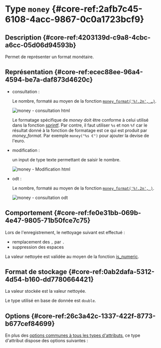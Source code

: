 # Type `money` {#core-ref:2afb7c45-6108-4acc-9867-0c0a1723bcf9}

## Description {#core-ref:4203139d-c9a8-4cbc-a6cc-05d06d94593b}

Permet de représenter un format monétaire.

## Représentation {#core-ref:ecec88ee-96a4-4594-be7a-daf873d4620c}

*   consultation :
    
    Le nombre, formaté au moyen de la fonction [`money_format('%!.2n', …)`][PHP_money_format].
    
    ![ money - consultation html ](famille/attributs/money-consultation.png "money - Consultation html")

    Le formatage spécifique de *money* doit être conforme à celui utilisé dans la 
    fonction [sprintf][PHP_sprintf]. Par contre, il faut utiliser `%s` et non `%f` car le résultat donné à la fonction de formatage est ce qui est produit par *money_format*.
    Par exemple `money("%s €")` pour ajouter la devise de l'euro.

*   modification :
    
    un input de type texte permettant de saisir le nombre.
    
    ![ money - Modification html ](famille/attributs/money-modification.png "money - Modification html")

*   odt :
    
    Le nombre, formaté au moyen de la fonction [`money_format('%!.2n', )`][PHP_money_format].
    
    ![ money - consultation odt ](famille/attributs/money-odt.png "money - Consultation odt")

## Comportement {#core-ref:fe0e31bb-069b-4e47-9805-71b50fce7c75}

Lors de l'enregistrement, le nettoyage suivant est effectué :

*   remplacement des `,` par `.`
*   suppression des espaces

La valeur nettoyée est validée au moyen de la fonction [is_numeric][PHP_is_numeric].

## Format de stockage {#core-ref:0ab2dafa-5312-4d54-b160-dd7780664421}

La valeur stockée est la valeur nettoyée.

Le type utilisé en base de donnée est `double`. 

## Options {#core-ref:26c3a42c-1337-422f-8773-b677cef84699}

En plus des [options communes à tous les types d'attributs](#core-ref:16e19c90-3233-11e2-a58f-6b135c3a2496), ce type d'attribut dispose des options suivantes :


<!-- links -->
[MDN_css_color_value]: https://developer.mozilla.org/en-US/docs/CSS/color_value "description du type css color sur MDN"
[MDN_css_length_value]: https://developer.mozilla.org/en-US/docs/CSS/length "description du type css length sur MDN"
[PHP_money_format]: http://php.net/manual/fr/function.money-format.php "documentation de money_format sur php.net"
[PHP_is_numeric]: php.net/manual/function.is-numeric.php "documentation sur php.net"
[CKEDITOR_home]: http://ckeditor.com/ "Site officiel de CKEditor"
[CKEDITOR_option]: http://docs.cksource.com/ckeditor_api/symbols/CKEDITOR.config.html "options de CKEDITOR"
[SORTTABLEJS_home]: http://www.kryogenix.org/code/browser/sorttable/ "site officiel de sorttable.js"
[JSCOLOR_home]: http://jscolor.com/ "site officiel de JSColor"
[JSCALENDAR_HOME]: http://www.dynarch.com/projects/calendar/old/ "site officiel de JSCalendar"
[odt_restrictions]: #core-ref:3742b35d-ddc0-440e-a0aa-08ea2faf0e46
[PHP_sprintf]: http://php.net/manual/fr/function.sprintf.php "documentation de sprintf sur php.net"